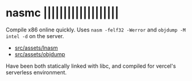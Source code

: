 # nasmc |||||||||||||||||||

Compile x86 online quickly. Uses `nasm -felf32 -Werror` and `objdump -M intel -d` on the server.

- [src/assets/lnasm](./src/assets/lnasm)
- [src/assets/objdump](./src/assets/objdump)

Have been both statically linked with libc, and compiled for vercel's serverless environment.
